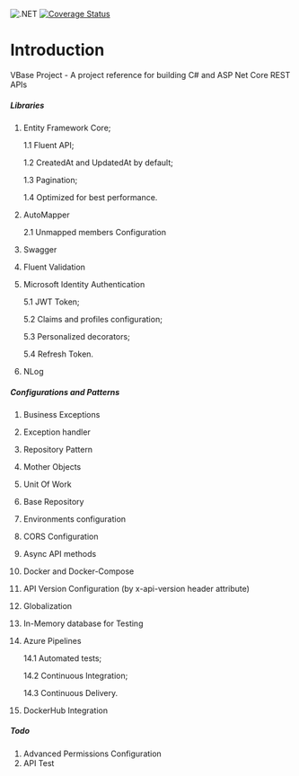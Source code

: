 ![.NET](https://github.com/vanderlan/BaseProject/workflows/.NET/badge.svg)
[![Coverage Status](https://coveralls.io/repos/github/vanderlan/BaseProject/badge.svg?branch=master)](https://coveralls.io/github/vanderlan/BaseProject?branch=master)

# Introduction 

VBase Project - A project reference for building C# and ASP Net Core REST APIs

##### Libraries

1.	Entity Framework Core;

	1.1	Fluent API;

	1.2	CreatedAt and UpdatedAt by default;

	1.3 Pagination;

	1.4 Optimized for best performance.

2.  AutoMapper

	2.1	Unmapped members Configuration

3.  Swagger
4.  Fluent Validation
5.  Microsoft Identity Authentication

	5.1	JWT Token;

	5.2 Claims and profiles configuration;

	5.3	Personalized decorators;

	5.4	Refresh Token.

6.	NLog

##### Configurations and Patterns

1.  Business Exceptions
2.  Exception handler
3.  Repository Pattern
4.	Mother Objects
5.  Unit Of Work
6.  Base Repository
7.  Environments configuration
8.	CORS Configuration
9.	Async API methods
10.	Docker and Docker-Compose
11.	API Version Configuration (by x-api-version header attribute)
12. Globalization
13.	In-Memory database for Testing
14.	Azure Pipelines
	
	14.1 Automated tests;
	
	14.2 Continuous Integration;

	14.3 Continuous Delivery.

15. DockerHub Integration

##### Todo 
1.	Advanced Permissions Configuration
2.	API Test
